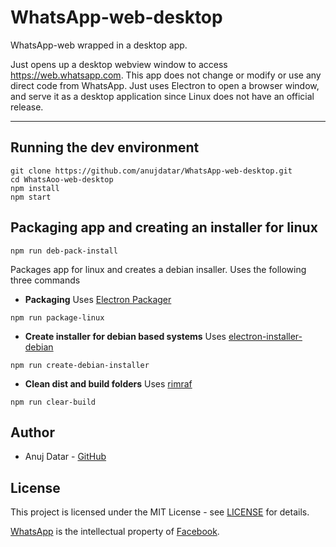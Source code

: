 # WhatsApp-web-desktop
WhatsApp-web wrapped in a desktop app.

Just opens up a desktop webview window to access https://web.whatsapp.com. This app does not change or modify or use any direct code from WhatsApp. Just uses Electron to open a browser window, and serve it as a desktop application since Linux does not have an official release.

___
## Running the dev environment
```
git clone https://github.com/anujdatar/WhatsApp-web-desktop.git
cd WhatsAoo-web-desktop
npm install
npm start
```

## Packaging app and creating an installer for linux
```
npm run deb-pack-install
```
Packages app for linux and creates a debian insaller.
Uses the following three commands

* **Packaging**
Uses [Electron Packager](https://github.com/electron-userland/electron-packager/)
```
npm run package-linux
```
* **Create installer for debian based systems**
Uses [electron-installer-debian](https://github.com/electron-userland/electron-installer-debian/)
```
npm run create-debian-installer
```

* **Clean dist and build folders**
Uses [rimraf](https://github.com/isaacs/rimraf/)
```
npm run clear-build
```

## Author
* Anuj Datar - [GitHub](https://github.com/anujdatar/)

## License
This project is licensed under the MIT License - see [LICENSE](https://github.com/anujdatar/WhatsApp-web-desktop/blob/master/LICENSE) for details.

[WhatsApp](https://www.whatsapp.com/) is the intellectual property of [Facebook](facebook.com).
